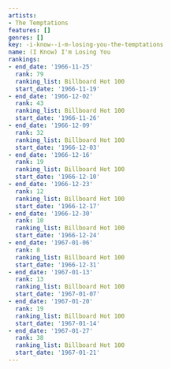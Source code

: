 ```yaml
---
artists:
- The Temptations
features: []
genres: []
key: -i-know--i-m-losing-you-the-temptations
name: (I Know) I'm Losing You
rankings:
- end_date: '1966-11-25'
  rank: 79
  ranking_list: Billboard Hot 100
  start_date: '1966-11-19'
- end_date: '1966-12-02'
  rank: 43
  ranking_list: Billboard Hot 100
  start_date: '1966-11-26'
- end_date: '1966-12-09'
  rank: 32
  ranking_list: Billboard Hot 100
  start_date: '1966-12-03'
- end_date: '1966-12-16'
  rank: 19
  ranking_list: Billboard Hot 100
  start_date: '1966-12-10'
- end_date: '1966-12-23'
  rank: 12
  ranking_list: Billboard Hot 100
  start_date: '1966-12-17'
- end_date: '1966-12-30'
  rank: 10
  ranking_list: Billboard Hot 100
  start_date: '1966-12-24'
- end_date: '1967-01-06'
  rank: 8
  ranking_list: Billboard Hot 100
  start_date: '1966-12-31'
- end_date: '1967-01-13'
  rank: 13
  ranking_list: Billboard Hot 100
  start_date: '1967-01-07'
- end_date: '1967-01-20'
  rank: 19
  ranking_list: Billboard Hot 100
  start_date: '1967-01-14'
- end_date: '1967-01-27'
  rank: 38
  ranking_list: Billboard Hot 100
  start_date: '1967-01-21'
---
```


